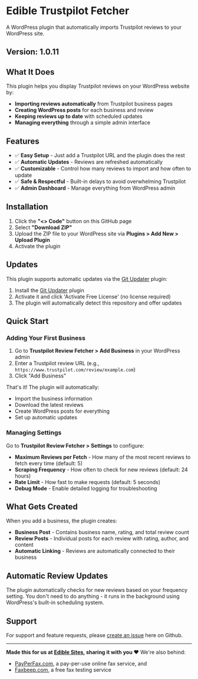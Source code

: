 # Edible Trustpilot Fetcher

A WordPress plugin that automatically imports Trustpilot reviews to your WordPress site.

## Version: 1.0.11

## What It Does

This plugin helps you display Trustpilot reviews on your WordPress website by:

- **Importing reviews automatically** from Trustpilot business pages
- **Creating WordPress posts** for each business and review
- **Keeping reviews up to date** with scheduled updates
- **Managing everything** through a simple admin interface

## Features

- ✅ **Easy Setup** - Just add a Trustpilot URL and the plugin does the rest
- ✅ **Automatic Updates** - Reviews are refreshed automatically
- ✅ **Customizable** - Control how many reviews to import and how often to update
- ✅ **Safe & Respectful** - Built-in delays to avoid overwhelming Trustpilot
- ✅ **Admin Dashboard** - Manage everything from WordPress admin

## Installation

1. Click the **"<> Code"** button on this GitHub page
2. Select **"Download ZIP"**
3. Upload the ZIP file to your WordPress site via **Plugins > Add New > Upload Plugin**
4. Activate the plugin

## Updates

This plugin supports automatic updates via the [Git Updater](https://github.com/afragen/git-updater) plugin:

1. Install the [Git Updater](https://github.com/afragen/git-updater/releases/) plugin
2. Activate it and click 'Activate Free License' (no license required)
3. The plugin will automatically detect this repository and offer updates

## Quick Start

### Adding Your First Business

1. Go to **Trustpilot Review Fetcher > Add Business** in your WordPress admin
2. Enter a Trustpilot review URL (e.g., `https://www.trustpilot.com/review/example.com`)
3. Click "Add Business"

That's it! The plugin will automatically:
- Import the business information
- Download the latest reviews
- Create WordPress posts for everything
- Set up automatic updates

### Managing Settings

Go to **Trustpilot Review Fetcher > Settings** to configure:

- **Maximum Reviews per Fetch** - How many of the most recent reviews to fetch every time (default: 5)
- **Scraping Frequency** - How often to check for new reviews (default: 24 hours)
- **Rate Limit** - How fast to make requests (default: 5 seconds)
- **Debug Mode** - Enable detailed logging for troubleshooting

## What Gets Created

When you add a business, the plugin creates:

- **Business Post** - Contains business name, rating, and total review count
- **Review Posts** - Individual posts for each review with rating, author, and content
- **Automatic Linking** - Reviews are automatically connected to their business

## Automatic Review Updates

The plugin automatically checks for new reviews based on your frequency setting. You don't need to do anything - it runs in the background using WordPress's built-in scheduling system.

## Support

For support and feature requests, please [create an issue](https://github.com/ediblesites/edible-trustpilot-fetcher/issues) here on Github.

---

**Made this for us at [Edible Sites](https://ediblesites.com), sharing it with you ❤️** We're also behind:

* [PayPerFax.com](https://payperfax.com/), a pay-per-use online fax service, and
* [Faxbeep.com](https://faxbeep.com), a free fax testing service